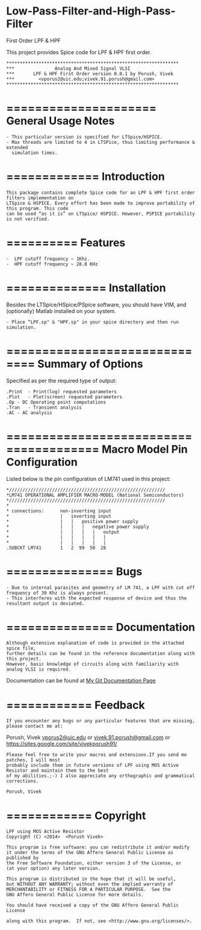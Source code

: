 Low-Pass-Filter-and-High-Pass-Filter
====================================

First Order LPF & HPF

This project provides Spice code for LPF & HPF first order.

    ****************************************************************
    ***			      Analog And Mixed Signal VLSI                    
    ***	      LPF & HPF First Order version 0.0.1 by Porush, Vivek  
    ***			<vporus2@uic.edu;vivek.91.porush@gmail.com>          
    ****************************************************************
=====================
General Usage Notes
=====================
	- This particular version is specified for LTSpice/HSPICE.
	- Max threads are limited to 4 in LTSPice, thus limiting performance & extended
	  simulation times.

=============
Introduction
=============
    This package contains complete Spice code for an LPF & HPF first order filters implementation on
    LTSpice & HSPICE. Every effort has been made to improve portability of this program. This code
    can be used “as it is” on LTSpice/ HSPICE. However, PSPICE portability is not verified.
    
==========
Features
==========

	-  LPF cutoff frequency ~ 1Khz.
	-  HPF cutoff frequency ~ 28.8 KHz

==============
Installation
==============
Besides the LTSpice/HSpice/PSpice software, you should have VIM, and (optionally) Matlab installed 
on your system.

	- Place “LPF.sp" & "HPF.sp" in your spice directory and then run simulation.

==============================
Summary of Options
==============================
Specified as per the required type of output:

    .Print	- Print(log) requested parameters
    .Plot	- Plot(screen) requested parameters
    .Op	- DC Operating point computations
    .Tran	- Transient analysis
    .AC	- AC analysis

=======================================
Macro Model Pin Configuration
=======================================
Listed below is the pin configuration of LM741 used in this project:

    *//////////////////////////////////////////////////////////
    *LM741 OPERATIONAL AMPLIFIER MACRO-MODEL (National Semiconductors)
    *//////////////////////////////////////////////////////////
    *
    * connections:      non-inverting input
    *                   |   inverting input
    *                   |   |   positive power supply
    *                   |   |   |   negative power supply
    *                   |   |   |   |   output
    *                   |   |   |   |   |
    *                   |   |   |   |   |
    .SUBCKT LM741       1   2  99  50  28

===============
Bugs
===============
	- Due to internal parasites and geometry of LM 741, a LPF with cut off frequency of 30 Khz is always present.
	- This interferes with the expected response of device and thus the resultant output is deviated.

===============
Documentation
===============

    Although extensive explanation of code is provided in the attached spice file,
    further details can be found in the reference documentation along with this project.
    However, basic knowledge of circuits along with familiarity with analog VLSI is required.
   Documentation can be found at [My Git Documentation Page](http://vivekporush.github.io)
    
============
Feedback
===========

    If you encounter any bugs or any particular features that are missing,
    please contact me at:

  Porush, Vivek <vporus2@uic.edu> or <vivek.91.porush@gmail.com> or <https://sites.google.com/site/vivekporush91/>
  
    Please feel free to write your macros and extensions.If you send me patches, I will most
    probably include them in future versions of LPF using MOS Active Resistor and maintain them to the best
    of my abilities.;-) I also appreciate any orthographic and grammatical corrections.
    
    Porush, Vivek
============
Copyright
===========
    LPF using MOS Active Resistor
    Copyright (C) <2014>  <Porush Vivek>

    This program is free software: you can redistribute it and/or modify
    it under the terms of the GNU Affero General Public License as published by
    the Free Software Foundation, either version 3 of the License, or
    (at your option) any later version.

    This program is distributed in the hope that it will be useful,
    but WITHOUT ANY WARRANTY; without even the implied warranty of
    MERCHANTABILITY or FITNESS FOR A PARTICULAR PURPOSE.  See the
    GNU Affero General Public License for more details.

    You should have received a copy of the GNU Affero General Public License
    
    along with this program.  If not, see <http://www.gnu.org/licenses/>.

